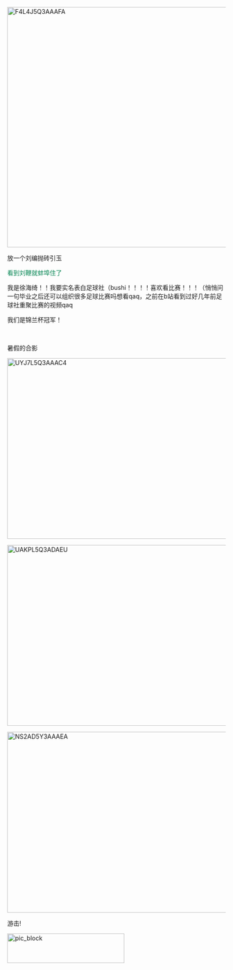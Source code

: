 <p class="MsoNormal"><span lang="EN-US" style="mso-no-proof:yes"><!--[if gte vml 1]><v:shape
 id="Picture_x0020_678" o:spid="_x0000_i1036" type="#_x0000_t75" alt="F4L4J5Q3AAAFA"
 style='width:414.75pt;height:414.75pt;visibility:visible;mso-wrap-style:square'>
 <v:imagedata src="汤逊湖北路1号回忆录.files/image1345.jpg" o:title="F4L4J5Q3AAAFA"/>
</v:shape><![endif]-->
<?if !vml?><img alt="F4L4J5Q3AAAFA" border="0" height="553" src="汤逊湖北路1号回忆录.files/image1346.jpg" v:shapes="Picture_x0020_678" width="553"/>
<?endif?>
</span></p><p class="MsoNormal">放<span class="GramE">一个刘编抛砖引玉</span></p><p class="MsoNormal"><span style="color:#078654">看到<span class="GramE">刘鞭就蚌埠</span>住了</span></p><p class="MsoNormal">我是徐海<span class="GramE">绮</span>！！我要实名表白足球社（<span class="SpellE"><span lang="EN-US">bushi</span></span>！！！！喜欢看比赛！！！（悄悄问一句毕业之后还可以组织很多足球比赛吗想看<span class="SpellE"><span lang="EN-US">qaq</span></span>，之前在<span lang="EN-US">b</span>站看到过好几年前足球社重聚比赛的视频<span class="SpellE"><span lang="EN-US">qaq</span></span></p><p class="MsoNormal">我们是<span class="GramE">锦兰杯</span>冠军！</p><p class="MsoNormal"><span lang="EN-US">
<o:p> </o:p>
</span></p><p class="MsoNormal">暑假的合影</p><p class="MsoNormal"><span lang="EN-US" style="mso-no-proof:yes"><!--[if gte vml 1]><v:shape
 id="Picture_x0020_679" o:spid="_x0000_i1035" type="#_x0000_t75" alt="UYJ7L5Q3AAAC4"
 style='width:415.5pt;height:311.65pt;visibility:visible;mso-wrap-style:square'>
 <v:imagedata src="汤逊湖北路1号回忆录.files/image1347.jpg" o:title="UYJ7L5Q3AAAC4"/>
</v:shape><![endif]-->
<?if !vml?><img alt="UYJ7L5Q3AAAC4" border="0" height="416" src="汤逊湖北路1号回忆录.files/image1348.jpg" v:shapes="Picture_x0020_679" width="554"/>
<?endif?>
</span></p><p class="MsoNormal"><span lang="EN-US" style="mso-no-proof:yes"><!--[if gte vml 1]><v:shape
 id="Picture_x0020_680" o:spid="_x0000_i1034" type="#_x0000_t75" alt="UAKPL5Q3ADAEU"
 style='width:415.5pt;height:311.65pt;visibility:visible;mso-wrap-style:square'>
 <v:imagedata src="汤逊湖北路1号回忆录.files/image1349.jpg" o:title="UAKPL5Q3ADAEU"/>
</v:shape><![endif]-->
<?if !vml?><img alt="UAKPL5Q3ADAEU" border="0" height="416" src="汤逊湖北路1号回忆录.files/image1350.jpg" v:shapes="Picture_x0020_680" width="554"/>
<?endif?>
</span></p><p class="MsoNormal"><span lang="EN-US" style="mso-no-proof:yes"><!--[if gte vml 1]><v:shape
 id="Picture_x0020_681" o:spid="_x0000_i1033" type="#_x0000_t75" alt="NS2AD5Y3AAAEA"
 style='width:415.15pt;height:311.65pt;visibility:visible;mso-wrap-style:square'>
 <v:imagedata src="汤逊湖北路1号回忆录.files/image1351.jpg" o:title="NS2AD5Y3AAAEA"/>
</v:shape><![endif]-->
<?if !vml?><img alt="NS2AD5Y3AAAEA" border="0" height="416" src="汤逊湖北路1号回忆录.files/image1352.jpg" v:shapes="Picture_x0020_681" width="554"/>
<?endif?>
</span></p><p class="MsoNormal">游击<span lang="EN-US">!</span></p><p class="MsoNormal"><span lang="EN-US" style="mso-no-proof:yes"><!--[if gte vml 1]><v:shape
 id="_x0000_i1032" type="#_x0000_t75" alt="pic_block" style='width:202.5pt;
 height:50.65pt;visibility:visible;mso-wrap-style:square'>
 <v:imagedata src="汤逊湖北路1号回忆录.files/image005.png" o:title="pic_block"/>
</v:shape><![endif]-->
<?if !vml?><img alt="pic_block" border="0" height="68" src="汤逊湖北路1号回忆录.files/image1353.gif" v:shapes="_x0000_i1032" width="270"/>
<?endif?>
</span></p><p class="MsoNormal"><span lang="EN-US">
<o:p> </o:p>
</span></p>